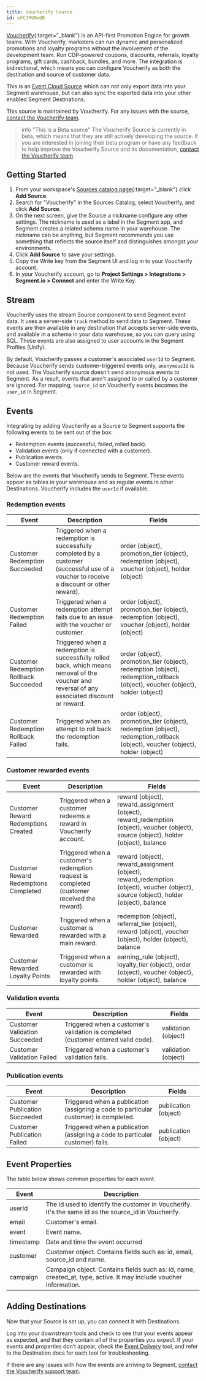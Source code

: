 ```yaml
---
title: Voucherify Source
id: wFC7PGNwGR
---
```

[Voucherify](https://voucherify.io/?utm_source=segmentio&utm_medium=docs&utm_campaign=partners){:target="_blank”} is an API-first Promotion Engine for growth teams. With Voucherify, marketers can run dynamic and personalized promotions and loyalty programs without the involvement of the development team. Run CDP-powered coupons, discounts, referrals, loyalty programs, gift cards, cashback, bundles, and more.
The integration is bidirectional, which means you can configure Voucherify as both the destination and source of customer data.

This is an [Event Cloud Source](/docs/sources/#event-cloud-sources) which can not only export data into your Segment warehouse, but can also sync the exported data into your other enabled Segment Destinations.

This source is maintained by Voucherify. For any issues with the source, [contact the Voucherify team](mailto:support@voucherify.io).

> info "This is a Beta source"
> The Voucherify Source is currently in beta, which means that they are still actively developing the source. If you are interested in joining their beta program or have any feedback to help improve the Voucherify Source and its documentation, [contact the Voucherify team](mailto:support@voucherify.io).

## Getting Started

1. From your workspace's [Sources catalog page](https://app.segment.com/goto-my-workspace/sources/catalog){:target="_blank”} click **Add Source**.
2. Search for "Voucherify" in the Sources Catalog, select Voucherify, and click **Add Source**.
3. On the next screen, give the Source a nickname configure any other settings. The nickname is used as a label in the Segment app, and Segment creates a related schema name in your warehouse. The nickname can be anything, but Segment recommends you use something that reflects the source itself and distinguishes amongst your environments.
4. Click **Add Source** to save your settings.
5. Copy the Write key from the Segment UI and log in to your Voucherify account. 
6. In your Voucherify account, go to **Project Settings > Integrations > Segment.io > Connect** and enter the Write Key.

## Stream

Voucherify uses the stream Source component to send Segment event data. It uses a server-side `track` method to send data to Segment. These events are then available in any destination that accepts server-side events, and available in a schema in your data warehouse, so you can query using SQL. These events are also assigned to user accounts in the Segment Profiles (Unify). 

By default, Voucherify passes a customer's associated `userId` to Segment. Because Voucherify sends customer-triggered events only, `anonymousId` is not used. The Voucherify source doesn't send anonymous events to Segment. As a result, events that aren't assigned to or called by a customer are ignored. For mapping, `source_id` on Voucherify events becomes the `user_id` in Segment.

## Events
Integrating by adding Voucherify as a Source to Segment supports the following events to be sent out of the box:
- Redemption events (successful, failed, rolled back). 
- Validation events (only if connected with a customer). 
- Publication events.
- Customer reward events.

Below are the events that Voucherify sends to Segment. These events appear as tables in your warehouse and as regular events in other Destinations. Voucherify includes the `userId` if available.

### Redemption events

| Event                                  | Description                                                                                                                                    | Fields                                                                                                                        |
|----------------------------------------|------------------------------------------------------------------------------------------------------------------------------------------------|-------------------------------------------------------------------------------------------------------------------------------|
| Customer Redemption Succeeded          | Triggered when a redemption is successfully completed by a customer (successful use of a voucher to receive a discount or other reward).       | order (object), promotion_tier (object), redemption (object), voucher (object), holder (object)                               |
| Customer Redemption Failed             | Triggered when a redemption attempt fails due to an issue with the voucher or customer.                                                        | order (object), promotion_tier (object), redemption (object), voucher (object), holder (object)                               |
| Customer Redemption Rollback Succeeded | Triggered when a redemption is successfully rolled back, which means removal of the voucher and reversal of any associated discount or reward. | order (object), promotion_tier (object), redemption (object), redemption_rollback (object), voucher (object), holder (object) |
| Customer Redemption Rollback Failed    | Triggered when an attempt to roll back the redemption fails.                                                                                   | order (object), promotion_tier (object), redemption (object), redemption_rollback (object), voucher (object), holder (object) |

### Customer rewarded events

| Event                                 | Description                                                                                 | Fields                                                                                                                               |
|---------------------------------------|---------------------------------------------------------------------------------------------|--------------------------------------------------------------------------------------------------------------------------------------|
| Customer Reward Redemptions Created   | Triggered when a customer redeems a reward in Voucherify account.                           | reward (object), reward_assignment (object), reward_redemption (object), voucher (object), source (object), holder (object), balance |
| Customer Reward Redemptions Completed | Triggered when a customer's redemption request is completed (customer received the reward). | reward (object), reward_assignment (object), reward_redemption (object), voucher (object), source (object), holder (object), balance |
| Customer Rewarded                     | Triggered when a customer is rewarded with a main reward.                                   | redemption (object), referral_tier (object), reward (object), voucher (object), holder (object), balance                             |
| Customer Rewarded Loyalty Points      | Triggered when a customer is rewarded with loyalty points.                                  | earning_rule (object), loyalty_tier (object), order (object), voucher (object), holder (object), balance                             |

### Validation events

| Event                         | Description                                                                        | Fields              |
|-------------------------------|------------------------------------------------------------------------------------|---------------------|
| Customer Validation Succeeded | Triggered when a customer's validation is completed (customer entered valid code). | validation (object) |
| Customer Validation Failed    | Triggered when a customer's validation fails.                                      | validation (object) |

### Publication events

| Event                          | Description                                                                          | Fields               |
|--------------------------------|--------------------------------------------------------------------------------------|----------------------|
| Customer Publication Succeeded | Triggered when a publication (assigning a code to particular customer) is completed. | publication (object) |
| Customer Publication Failed    | Triggered when a publication (assigning a code to particular customer) fails.        | publication (object) |


## Event Properties

The table below shows common properties for each event.

| Event     | Description                                                                                                       |
|-----------|-------------------------------------------------------------------------------------------------------------------|
| userId    | The id used to identify the customer in Voucherify. It's the same id as the source_id in Voucherify.              |
| email     | Customer's email.                                                                                                 |
| event     | Event name.                                                                                                       |
| timestamp | Date and time the event occurred                                                                                  |
| customer  | Customer object. Contains fields such as: id, email, source_id and name.                                          |
| campaign  | Campaign object. Contains fields such as: id, name, created_at, type, active. It may include voucher information. |

## Adding Destinations

Now that your Source is set up, you can connect it with Destinations.

Log into your downstream tools and check to see that your events appear as expected, and that they contain all of the properties you expect. If your events and properties don’t appear, check the [Event Delivery](/docs/connections/event-delivery/) tool, and refer to the Destination docs for each tool for troubleshooting.

If there are any issues with how the events are arriving to Segment, [contact the Voucherify support team](mailto:support@voucherify.io).
